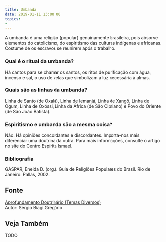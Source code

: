 ```yaml
---
title: Umbanda
date: 2019-01-11 13:00:00
topics: 
- 
---
```


A umbanda é uma religião (popular) genuinamente brasileira, pois absorve
elementos do catolicismo, do espiritismo das culturas indígenas e
africanas. Costume de os escravos se reunirem após o trabalho.

### Qual é o ritual da umbanda?
Há cantos para se chamar os santos, os ritos de purificação com água,
incenso e sal, o uso de velas que simbolizam a luz necessária à almas.

### Quais são as linhas da umbanda?
Linha de Santo (de Oxalá), Linha de Iemanjá, Linha de Xangô, Linha de
Ogum, Linha de Oxóssi, Linha da África (de São Cipriano) e Povo do
Oriente (de São João Batista).

### Espiritismo e umbanda são a mesma coisa?
Não. Há opiniões concordantes e discordantes. Importa-nos mais
diferenciar uma doutrina da outra. Para mais informações, consulte o
artigo no site do Centro Espírita Ismael.

### Bibliografia
GASPAR, Eneida D. (org.). Guia de Religiões Populares do Brasil. Rio
de Janeiro: Pallas, 2002.

## Fonte
[Aprofundamento Doutrinário (Temas Diversos)](https://sites.google.com/view/aprofundamentodoutrinario/preto-velho)  
Autor: Sérgio Biagi Gregório

## Veja Também
TODO


